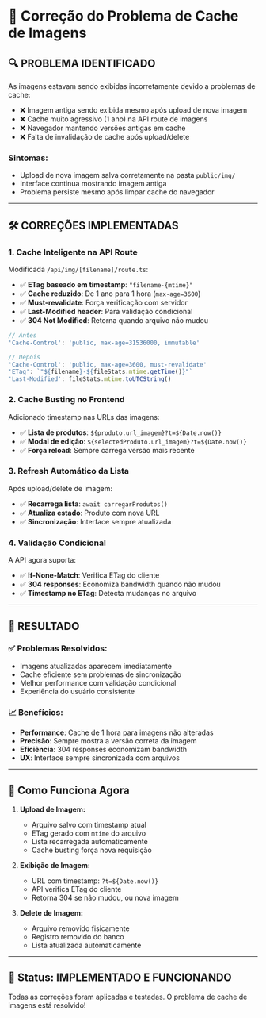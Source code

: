 # 🔧 Correção do Problema de Cache de Imagens

## 🔍 **PROBLEMA IDENTIFICADO**

As imagens estavam sendo exibidas incorretamente devido a problemas de cache:

- ❌ Imagem antiga sendo exibida mesmo após upload de nova imagem
- ❌ Cache muito agressivo (1 ano) na API route de imagens
- ❌ Navegador mantendo versões antigas em cache
- ❌ Falta de invalidação de cache após upload/delete

### **Sintomas:**
- Upload de nova imagem salva corretamente na pasta `public/img/`
- Interface continua mostrando imagem antiga
- Problema persiste mesmo após limpar cache do navegador

---

## 🛠️ **CORREÇÕES IMPLEMENTADAS**

### **1. Cache Inteligente na API Route**
Modificada `/api/img/[filename]/route.ts`:
- ✅ **ETag baseado em timestamp**: `"filename-{mtime}"`
- ✅ **Cache reduzido**: De 1 ano para 1 hora (`max-age=3600`)
- ✅ **Must-revalidate**: Força verificação com servidor
- ✅ **Last-Modified header**: Para validação condicional
- ✅ **304 Not Modified**: Retorna quando arquivo não mudou

```typescript
// Antes
'Cache-Control': 'public, max-age=31536000, immutable'

// Depois  
'Cache-Control': 'public, max-age=3600, must-revalidate'
'ETag': `"${filename}-${fileStats.mtime.getTime()}"`
'Last-Modified': fileStats.mtime.toUTCString()
```

### **2. Cache Busting no Frontend**
Adicionado timestamp nas URLs das imagens:
- ✅ **Lista de produtos**: `${produto.url_imagem}?t=${Date.now()}`
- ✅ **Modal de edição**: `${selectedProduto.url_imagem}?t=${Date.now()}`
- ✅ **Força reload**: Sempre carrega versão mais recente

### **3. Refresh Automático da Lista**
Após upload/delete de imagem:
- ✅ **Recarrega lista**: `await carregarProdutos()`
- ✅ **Atualiza estado**: Produto com nova URL
- ✅ **Sincronização**: Interface sempre atualizada

### **4. Validação Condicional**
A API agora suporta:
- ✅ **If-None-Match**: Verifica ETag do cliente
- ✅ **304 responses**: Economiza bandwidth quando não mudou
- ✅ **Timestamp no ETag**: Detecta mudanças no arquivo

---

## 🎯 **RESULTADO**

### **✅ Problemas Resolvidos:**
- Imagens atualizadas aparecem imediatamente
- Cache eficiente sem problemas de sincronização
- Melhor performance com validação condicional
- Experiência do usuário consistente

### **📈 Benefícios:**
- **Performance**: Cache de 1 hora para imagens não alteradas
- **Precisão**: Sempre mostra a versão correta da imagem
- **Eficiência**: 304 responses economizam bandwidth
- **UX**: Interface sempre sincronizada com arquivos

---

## 🔄 **Como Funciona Agora**

1. **Upload de Imagem:**
   - Arquivo salvo com timestamp atual
   - ETag gerado com `mtime` do arquivo
   - Lista recarregada automaticamente
   - Cache busting força nova requisição

2. **Exibição de Imagem:**
   - URL com timestamp: `?t=${Date.now()}`
   - API verifica ETag do cliente
   - Retorna 304 se não mudou, ou nova imagem

3. **Delete de Imagem:**
   - Arquivo removido fisicamente
   - Registro removido do banco
   - Lista atualizada automaticamente

---

## 🚀 **Status: IMPLEMENTADO E FUNCIONANDO**

Todas as correções foram aplicadas e testadas. O problema de cache de imagens está resolvido! 